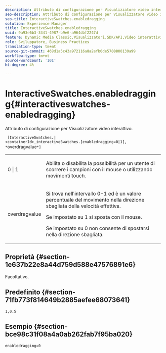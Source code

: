 ```yaml
---
description: Attributo di configurazione per Visualizzatore video interattivo.
seo-description: Attributo di configurazione per Visualizzatore video interattivo.
seo-title: InteractiveSwatches.enabledragging
solution: Experience Manager
title: InteractiveSwatches.enabledragging
uuid: 9a93e6b3-3441-4987-b9e6-a964dbf2247d
feature: Dynamic Media Classic,Visualizzatori,SDK/API,Video interattivi
role: Sviluppatore, Business Practices
translation-type: tm+mt
source-git-commit: 469d1a5c43a972116a8a2efb0de5708800130a99
workflow-type: tm+mt
source-wordcount: '101'
ht-degree: 4%

---
```



# InteractiveSwatches.enabledragging{#interactiveswatches-enabledragging}

Attributo di configurazione per Visualizzatore video interattivo.

` [InteractiveSwatches.|<containerId>_interactiveSwatches.]enabledragging=0|1[, *`overdragvalue`*]`

<table id="table_441553CD34C94A58A9D7CBF772DEDDB6"> 
 <tbody> 
  <tr> 
   <td colname="col1"> <p> <span class="codeph"> 0 | 1 </span> </p> </td> 
   <td colname="col2"> <p> Abilita o disabilita la possibilità per un utente di scorrere i campioni con il mouse o utilizzando movimenti touch. </p> </td> 
  </tr> 
  <tr> 
   <td colname="col1"> <p> <span class="codeph"> <span class="varname"> overdragvalue  </span> </span> </p> </td> 
   <td colname="col2"> <p> Si trova nell'intervallo <span class="codeph"> 0-1 </span> ed è un valore percentuale del movimento nella direzione sbagliata della velocità effettiva. </p> <p>Se impostato su <span class="codeph"> 1 </span> si sposta con il mouse. </p> <p>Se impostato su <span class="codeph"> 0 </span> non consente di spostarsi nella direzione sbagliata. </p> </td> 
  </tr> 
 </tbody> 
</table>

## Proprietà {#section-1e637b22e8a44d759d588e47576891e6}

Facoltativo.

## Predefinito {#section-71fb773f814649b2885aefee68073641}

`1,0.5`

## Esempio {#section-bce98c31f08a4a0ab262fab7f95ba020}

```
enabledragging=0
```

